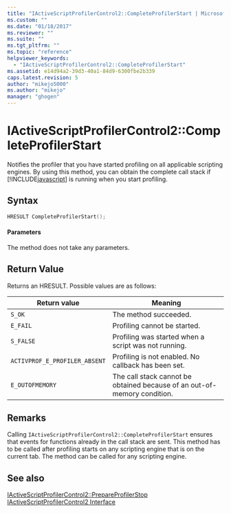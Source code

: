 ```yaml
---
title: "IActiveScriptProfilerControl2::CompleteProfilerStart | Microsoft Docs"
ms.custom: ""
ms.date: "01/18/2017"
ms.reviewer: ""
ms.suite: ""
ms.tgt_pltfrm: ""
ms.topic: "reference"
helpviewer_keywords: 
  - "IActiveScriptProfilerControl2::CompleteProfilerStart"
ms.assetid: e14d94a2-39d3-40a1-84d9-6300fbe2b339
caps.latest.revision: 5
author: "mikejo5000"
ms.author: "mikejo"
manager: "ghogen"
---
```

# IActiveScriptProfilerControl2::CompleteProfilerStart
Notifies the profiler that you have started profiling on all applicable scripting engines. By using this method, you can obtain the complete call stack if [!INCLUDE[javascript](../../javascript/includes/javascript-md.md)] is running when you start profiling.  
  
## Syntax  
  
```cpp
HRESULT CompleteProfilerStart();  
```  
  
#### Parameters  
 The method does not take any parameters.  
  
## Return Value  
 Returns an HRESULT. Possible values are as follows:  
  
|Return value|Meaning|  
|------------------|-------------|  
|`S_OK`|The method succeeded.|  
|`E_FAIL`|Profiling cannot be started.|  
|`S_FALSE`|Profiling was started when a script was not running.|  
|`ACTIVPROF_E_PROFILER_ABSENT`|Profiling is not enabled. No callback has been set.|  
|`E_OUTOFMEMORY`|The call stack cannot be obtained because of an out-of-memory condition.|  
  
## Remarks  
 Calling `IActiveScriptProfilerControl2::CompleteProfilerStart` ensures that events for functions already in the call stack are sent. This method has to be called after profiling starts on any scripting engine that is on the current tab. The method can be called for any scripting engine.  
  
## See also  
 [IActiveScriptProfilerControl2::PrepareProfilerStop](../../winscript/reference/iactivescriptprofilercontrol2-prepareprofilerstop.md)   
 [IActiveScriptProfilerControl2 Interface](../../winscript/reference/iactivescriptprofilercontrol2-interface.md)